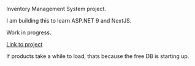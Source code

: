 Inventory Management System project.

I am building this to learn ASP.NET 9 and NextJS.

Work in progress.

[Link to project](https://inv-mngmnt-sys.vercel.app/)

If products take a while to load, thats because the free DB is starting up.